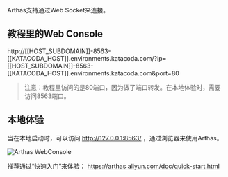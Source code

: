 

Arthas支持通过Web Socket来连接。


## 教程里的Web Console


http://[[HOST_SUBDOMAIN]]-8563-[[KATACODA_HOST]].environments.katacoda.com/?ip=[[HOST_SUBDOMAIN]]-8563-[[KATACODA_HOST]].environments.katacoda.com&port=80

> 注意：教程里访问的是80端口，因为做了端口转发。在本地体验时，需要访问8563端口。

## 本地体验

当在本地启动时，可以访问  http://127.0.0.1:8563/ ，通过浏览器来使用Arthas。

![Arthas WebConsole](../../assets/web-console.png)

推荐通过“快速入门”来体验： https://arthas.aliyun.com/doc/quick-start.html 